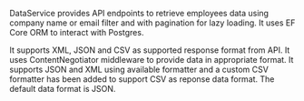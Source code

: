 DataService provides API endpoints to retrieve employees data using company name or email filter 
and with pagination for lazy loading. It uses EF Core ORM to interact with Postgres.

It supports XML, JSON and CSV as supported response format from API. It uses ContentNegotiator middleware to provide data in appropriate format. It supports JSON and XML using available formatter and a custom CSV formatter has been added to support CSV as reponse data format. The default data format is JSON.
